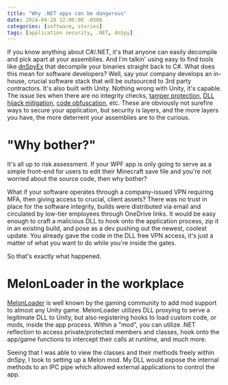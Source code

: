 ```yaml
---
title: "Why .NET apps can be dangerous"
date: 2024-04-28 12:00:00 -0500
categories: [software, stories]
tags: [application security, .NET, dnSpy]
---
```


If you know anything about C#/.NET, it's that anyone can easily decompile and pick apart at your assemblies. And I'm talkin' using easy to find tools like [dnSpyEx](https://github.com/dnSpyEx) that decompile your binaries straight back to C#.
What does this mean for software developers? Well, say your company develops an in-house, crucial software stack that will be outsourced to 3rd party contractors. It's also built with Unity. 
Nothing wrong with Unity, it's capable. The issue lies when there are no integrity checks, [tamper protection](https://learn.microsoft.com/en-us/dotnet/framework/app-domains/gac), [DLL hijack mitigation](https://support.microsoft.com/en-us/topic/secure-loading-of-libraries-to-prevent-dll-preloading-attacks-d41303ec-0748-9211-f317-2edc819682e1), [code obfuscation](https://docs.unity3d.com/Manual/IL2CPP.html), etc. These are obviously not surefire ways to secure your application, but security is layers, and the more layers you have, the more deterrent your assemblies are to the curious.

# "Why bother?"

It's all up to risk assessment. If your WPF app is only going to serve as a simple front-end for users to edit their Minecraft save file and you're not worried about the source code, then why bother?

What if your software operates through a company-issued VPN requiring MFA, then giving access to crucial, client assets? There was no trust in place for the software integrity, builds were distributed via email and circulated by low-tier employees through OneDrive links. It would be easy enough to craft a malicious DLL to hook onto the application process, zip it in an existing build, and pose as a dev pushing out the newest, coolest update. You already gave the code in the DLL free VPN access, it's just a matter of what you want to do while you're inside the gates. 

So that's exactly what happened.  

# MelonLoader in the workplace

[MelonLoader](https://github.com/LavaGang/MelonLoader) is well known by the gaming community to add mod support to almost any Unity game. MelonLoader utilizes DLL proxying to serve a legitimate DLL to Unity, but also registering hooks to load custom code, or mods, inside the app process. Within a "mod", you can utilize .NET reflection to access private/protected members and classes, hook onto the app/game functions to intercept their calls at runtime, and much more.

Seeing that I was able to view the classes and their methods freely within dnSpy, I took to setting up a Melon mod. My DLL would expose the internal methods to an IPC pipe which allowed external applications to control the app. 
